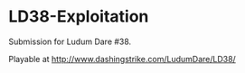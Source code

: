 LD38-Exploitation
============================

Submission for Ludum Dare #38.

Playable at http://www.dashingstrike.com/LudumDare/LD38/

